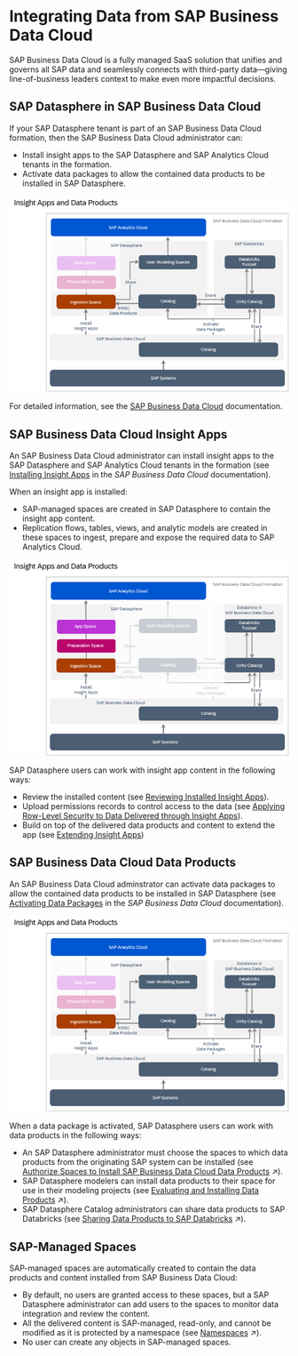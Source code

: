 <!-- loio8f9c3725cfe84e08b3e951e7af06ce57 -->

# Integrating Data from SAP Business Data Cloud

SAP Business Data Cloud is a fully managed SaaS solution that unifies and governs all SAP data and seamlessly connects with third-party data—giving line-of-business leaders context to make even more impactful decisions.



<a name="loio8f9c3725cfe84e08b3e951e7af06ce57__section_dsp_in_bdc"/>

## SAP Datasphere in SAP Business Data Cloud

If your SAP Datasphere tenant is part of an SAP Business Data Cloud formation, then the SAP Business Data Cloud administrator can:

-   Install insight apps to the SAP Datasphere and SAP Analytics Cloud tenants in the formation.
-   Activate data packages to allow the contained data products to be installed in SAP Datasphere.

![](images/BDC_diagram_-_expanded_BDX_BDC_on_the_bottom_with_DBX_024dbaa.png)

For detailed information, see the [SAP Business Data Cloud](https://help.sap.com/docs/SAP_BUSINESS_DATA_CLOUD) documentation.



<a name="loio8f9c3725cfe84e08b3e951e7af06ce57__section_insight_apps"/>

## SAP Business Data Cloud Insight Apps

An SAP Business Data Cloud administrator can install insight apps to the SAP Datasphere and SAP Analytics Cloud tenants in the formation \(see [Installing Insight Apps](https://help.sap.com/docs/SAP_BUSINESS_DATA_CLOUD/f7acf8c9dad54e99b5ce5ebc633ed8e1/35b64d44efd54502a935f67ba66ffd4e.html) in the *SAP Business Data Cloud* documentation\).

When an insight app is installed:

-   SAP-managed spaces are created in SAP Datasphere to contain the insight app content.
-   Replication flows, tables, views, and analytic models are created in these spaces to ingest, prepare and expose the required data to SAP Analytics Cloud.

![](images/BDC_diagram_-_with_DBX_only_insight_apps_9d8148a.png)

SAP Datasphere users can work with insight app content in the following ways:

-   Review the installed content \(see [Reviewing Installed Insight Apps](reviewing-installed-insight-apps-6446487.md)\).
-   Upload permissions records to control access to the data \(see [Applying Row-Level Security to Data Delivered through Insight Apps](applying-row-level-security-to-data-delivered-through-insight-apps-c83225f.md)\).
-   Build on top of the delivered data products and content to extend the app \(see [Extending Insight Apps](extending-insight-apps-3c15868.md)\)



<a name="loio8f9c3725cfe84e08b3e951e7af06ce57__section_data_products"/>

## SAP Business Data Cloud Data Products

An SAP Business Data Cloud adminstrator can activate data packages to allow the contained data products to be installed in SAP Datasphere \(see [Activating Data Packages](https://help.sap.com/docs/SAP_BUSINESS_DATA_CLOUD/f7acf8c9dad54e99b5ce5ebc633ed8e1/fcf9975b49ea4adeb837e4be16116175.html) in the *SAP Business Data Cloud* documentation\).

![](images/with_DBX_only_data_packages_6c65420.png)

When a data package is activated, SAP Datasphere users can work with data products in the following ways:

-   An SAP Datasphere administrator must choose the spaces to which data products from the originating SAP system can be installed \(see [Authorize Spaces to Install SAP Business Data Cloud Data Products](https://help.sap.com/viewer/935116dd7c324355803d4b85809cec97/DEV_CURRENT/en-US/67ec785b5de842488781f20c4ab52a9f.html "An SAP Datasphere administrator must choose the spaces to which SAP Business Data Cloud data products from an activated data package can be installed.") :arrow_upper_right:\).
-   SAP Datasphere modelers can install data products to their space for use in their modeling projects \(see [Evaluating and Installing Data Products](https://help.sap.com/viewer/24f836070a704022a40c15442163e5cf/DEV_CURRENT/en-US/ea7cb802cbea47b39a441888873c3a49.html "Use the catalog Data Product collection to view data products for use in your modeling and other projects. You can see detailed metadata for each data product and if you have the appropriate permissions, install it to an SAP Datasphere space.") :arrow_upper_right:\).
-   SAP Datasphere Catalog administrators can share data products to SAP Databricks \(see [Sharing Data Products to SAP Databricks](https://help.sap.com/viewer/aca3ccb4b2f84eb8b6154e8fd2812c0e/cloud/en-US/09881ade3e20468a98aa90e44f8c44ff.html "Seamlessly share data products to SAP Databricks, where users can query and enrich them using machine learning and generative AI tools. Those users will then give you authorized access to the enriched data products so that you can use them in SAP Datasphere for your models.") :arrow_upper_right:\).



<a name="loio8f9c3725cfe84e08b3e951e7af06ce57__section_sap_managed_spaces"/>

## SAP-Managed Spaces

SAP-managed spaces are automatically created to contain the data products and content installed from SAP Business Data Cloud:

-   By default, no users are granted access to these spaces, but a SAP Datasphere administrator can add users to the spaces to monitor data integration and review the content.
-   All the delivered content is SAP-managed, read-only, and cannot be modified as it is protected by a namespace \(see [Namespaces](https://help.sap.com/viewer/24f836070a704022a40c15442163e5cf/DEV_CURRENT/en-US/7094f24d272c4ae4893b726095ab969e.html "Content managed by SAP and partners and delivered through SAP Business Data Cloud is protected by namespaces. Any object whose technical name is preceded by a namespace and a dot (for example, sap.s4h.Entity) cannot be edited.") :arrow_upper_right:\).
-   No user can create any objects in SAP-managed spaces.

